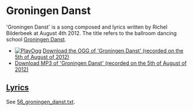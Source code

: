 # Groningen Danst

'Groningen Danst' is a song composed and lyrics written by Richel Bilderbeek
at August 4th 2012. The title refers to the ballroom dancing school
[Groningen Danst](http://www.groningendanst.nl).

- [![PlayOgg](http://static.fsf.org/playogg/Play_ogg_80x15.png "I support PlayOgg!")](http://playogg.org)
  [Download the OGG of 'Groningen Danst' (recorded on the 5th of August of 2012)](http://www.richelbilderbeek.nl/CD07_GroningenDanst20120805.ogg)
- [Download MP3 of 'Groningen Danst' (recorded on the 5th of August of 2012)](http://www.richelbilderbeek.nl/CD07_GroningenDanst20120805.mp3)

## [Lyrics](56_groningen_danst.txt)

See [56_groningen_danst.txt](56_groningen_danst.txt).
